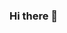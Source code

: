 ### Hi there 👋

<!--
**Vaalerio/vaalerio** is a ✨ _special_ ✨ repository because its `README.md` (this file) appears on your GitHub profile.

- 🌱 I’m currently learning HTML
- 👯 I’m looking to collaborate on development projects with other developers
- 🤔 I’m looking for help with JavaScript and Kotlin
- 📫 How to reach me: vaalerio
- 😄 Pronouns: He
-->
